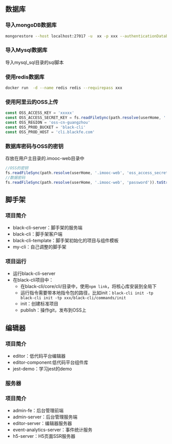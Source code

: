 ## 数据库

### 导入mongoDB数据库

```bash
mongorestore --host localhost:27017 -u  xx -p xxx --authenticationDatabase=admin --dir=./mongodb_sql
```

### 导入Mysql数据库

导入mysql_sql目录的sql脚本

### 使用redis数据库

```bash
docker run  -d --name redis redis --requirepass xxx
```

### 使用阿里云的OSS上传

```js
const OSS_ACCESS_KEY = 'xxxxx'
const OSS_ACCESS_SECRET_KEY = fs.readFileSync(path.resolve(userHome, '.imooc-web', 'oss_access_secret_key')).toString()
const OSS_REGION = 'oss-cn-guangzhou'
const OSS_PROD_BUCKET = 'black-cli'
const OSS_PROD_HOST = 'cli.blackfe.com'
```

### 数据库密码与OSS的密钥

存放在用户主目录的.imooc-web目录中

```js
//OSS的密钥
fs.readFileSync(path.resolve(userHome, '.imooc-web', 'oss_access_secret_key')).toString()
//数据密码
fs.readFileSync(path.resolve(userHome, '.imooc-web', 'password')).toString()
```

## 脚手架

### 项目简介

- black-cli-server：脚手架的服务端
- black-cli：脚手架客户端
- black-cli-template：脚手架初始化的项目与组件模板
- my-cli：自己调整的脚手架

### 项目运行

- 运行black-cli-server
- 在black-cli项目中：
  - 在black-cli/core/cli/目录中，使用`npm link`，将核心库安装到全局下
  - 运行指令需要带本地指令包的路径，比如init：`black-cli init -tp black-cli init -tp xxx/black-cli/commands/init`
  - init：创建标准项目
  - publish：操作git，发布到OSS上


## 编辑器

### 项目简介

- editor：低代码平台编辑器
- editor-component:低代码平台组件库
- jest-demo：学习jest的demo

### 服务器

### 项目简介

- admin-fe：后台管理前端
- admin-server：后台管理服务端
- editor-server：编辑器服务器
- event-analytics-server：事件统计服务
- h5-server：H5页面SSR服务器